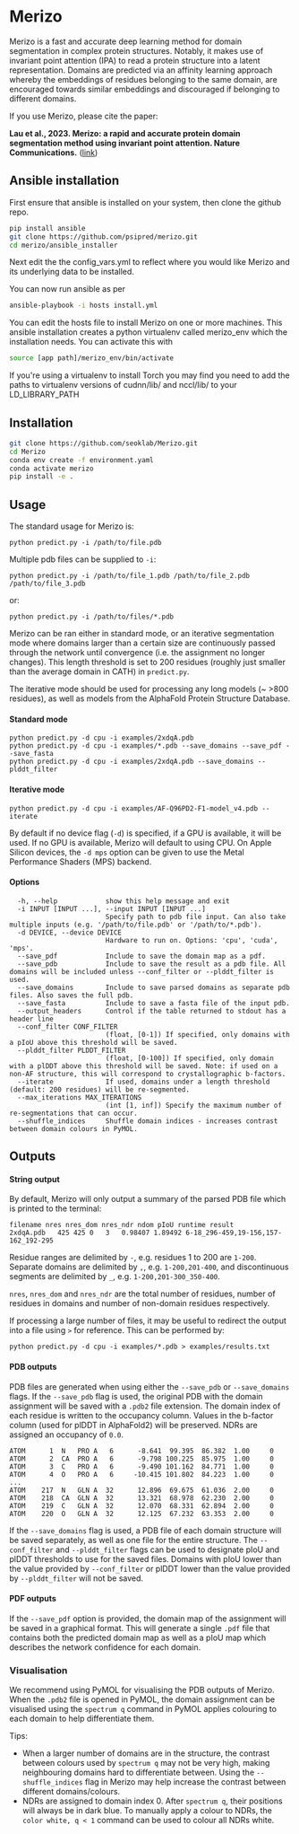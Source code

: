 # Merizo

Merizo is a fast and accurate deep learning method for domain segmentation in complex protein structures. Notably, it makes use of invariant point attention (IPA) to read a protein structure into a latent representation. Domains are predicted via an affinity learning approach whereby the embeddings of residues belonging to the same domain, are encouraged towards similar embeddings and discouraged if belonging to different domains. 

If you use Merizo, please cite the paper: 

   **Lau et al., 2023. Merizo: a rapid and accurate protein domain segmentation method using invariant point attention. Nature Communications.** ([link](https://www.nature.com/articles/s41467-023-43934-4))  

## Ansible installation

First ensure that ansible is installed on your system, then clone the github repo. 

``` bash
pip install ansible
git clone https://github.com/psipred/merizo.git
cd merizo/ansible_installer
```

Next edit the the config_vars.yml to reflect where you would like Merizo and 
its underlying data to be installed.

You can now run ansible as per

``` bash
ansible-playbook -i hosts install.yml
```

You can edit the hosts file to install Merizo on one or more machines. This ansible installation creates a python virtualenv called merizo_env which the installation needs. You can activate this with

``` bash 
source [app path]/merizo_env/bin/activate
```

If you're using a virtualenv to install Torch you may find you need to add the paths to virtualenv versions of cudnn/lib/ and nccl/lib/ to your LD_LIBRARY_PATH 

## Installation

``` bash 
git clone https://github.com/seoklab/Merizo.git
cd Merizo
conda env create -f environment.yaml
conda activate merizo
pip install -e .
```

## Usage
The standard usage for Merizo is:
``` 
python predict.py -i /path/to/file.pdb
```

Multiple pdb files can be supplied to `-i`:
``` 
python predict.py -i /path/to/file_1.pdb /path/to/file_2.pdb /path/to/file_3.pdb
```
or:
``` 
python predict.py -i /path/to/files/*.pdb
```

Merizo can be ran either in standard mode, or an iterative segmentation mode where domains larger than a certain size are continuously passed through the network until convergence (i.e. the assignment no longer changes). This length threshold is set to 200 residues (roughly just smaller than the average domain in CATH) in `predict.py`.

The iterative mode should be used for processing any long models (~ >800 residues), as well as models from the AlphaFold Protein Structure Database.

#### Standard mode
```
python predict.py -d cpu -i examples/2xdqA.pdb
python predict.py -d cpu -i examples/*.pdb --save_domains --save_pdf --save_fasta
python predict.py -d cpu -i examples/2xdqA.pdb --save_domains --plddt_filter
```

#### Iterative mode
```
python predict.py -d cpu -i examples/AF-Q96PD2-F1-model_v4.pdb --iterate
```

By default if no device flag (`-d`) is specified, if a GPU is available, it will be used. If no GPU is available, Merizo will default to using CPU. On Apple Silicon devices, the `-d mps` option can be given to use the Metal Performance Shaders (MPS) backend.

#### Options
```
  -h, --help            show this help message and exit
  -i INPUT [INPUT ...], --input INPUT [INPUT ...]
                        Specify path to pdb file input. Can also take multiple inputs (e.g. '/path/to/file.pdb' or '/path/to/*.pdb').
  -d DEVICE, --device DEVICE
                        Hardware to run on. Options: 'cpu', 'cuda', 'mps'.
  --save_pdf            Include to save the domain map as a pdf.
  --save_pdb            Include to save the result as a pdb file. All domains will be included unless --conf_filter or --plddt_filter is used.
  --save_domains        Include to save parsed domains as separate pdb files. Also saves the full pdb.
  --save_fasta          Include to save a fasta file of the input pdb.
  --output_headers      Control if the table returned to stdout has a header line
  --conf_filter CONF_FILTER
                        (float, [0-1]) If specified, only domains with a pIoU above this threshold will be saved.
  --plddt_filter PLDDT_FILTER
                        (float, [0-100]) If specified, only domain with a plDDT above this threshold will be saved. Note: if used on a non-AF structure, this will correspond to crystallographic b-factors.
  --iterate             If used, domains under a length threshold (default: 200 residues) will be re-segmented.
  --max_iterations MAX_ITERATIONS
                        (int [1, inf]) Specify the maximum number of re-segmentations that can occur.
  --shuffle_indices     Shuffle domain indices - increases contrast between domain colours in PyMOL.
```

## Outputs

#### String output

By default, Merizo will only output a summary of the parsed PDB file which is printed to the terminal:

```
filename nres nres_dom nres_ndr ndom pIoU runtime result
2xdqA.pdb	425	425	0	3	0.98407	1.89492	6-18_296-459,19-156,157-162_192-295
```
Residue ranges are delimited by `-`, e.g. residues 1 to 200 are `1-200`. Separate domains are delimited by `,`, e.g. `1-200,201-400`, and discontinuous segments are delimited by `_`, e.g. `1-200,201-300_350-400`.

`nres`, `nres_dom` and `nres_ndr` are the total number of residues, number of residues in domains and number of non-domain residues respectively. 

If processing a large number of files, it may be useful to redirect the output into a file using `>` for reference. This can be performed by:
```
python predict.py -d cpu -i examples/*.pdb > examples/results.txt
```

#### PDB outputs

PDB files are generated when using either the `--save_pdb` or `--save_domains` flags.
If the `--save_pdb` flag is used, the original PDB with the domain assignment will be saved with a `.pdb2` file extension. The domain index of each residue is written to the occupancy column. Values in the b-factor column (used for plDDT in AlphaFold2) will be preserved. NDRs are assigned an occupancy of `0.0`.

```
ATOM      1  N   PRO A   6      -8.641  99.395  86.382  1.00     0
ATOM      2  CA  PRO A   6      -9.798 100.225  85.975  1.00     0
ATOM      3  C   PRO A   6      -9.490 101.162  84.771  1.00     0
ATOM      4  O   PRO A   6     -10.415 101.802  84.223  1.00     0
...
ATOM    217  N   GLN A  32      12.896  69.675  61.036  2.00     0
ATOM    218  CA  GLN A  32      13.321  68.978  62.230  2.00     0
ATOM    219  C   GLN A  32      12.070  68.331  62.894  2.00     0
ATOM    220  O   GLN A  32      12.125  67.232  63.353  2.00     0
```

If the `--save_domains` flag is used, a PDB file of each domain structure will be saved separately, as well as one file for the entire structure. The `--conf_filter` and `--plddt_filter` flags can be used to designate pIoU and plDDT thresholds to use for the saved files. Domains with pIoU lower than the value provided by `--conf_filter` or plDDT lower than the value provided by `--plddt_filter` will not be saved.

#### PDF outputs

If the `--save_pdf` option is provided, the domain map of the assignment will be saved in a graphical format. This will generate a single `.pdf` file that contains both the predicted domain map as well as a pIoU map which describes the network confidence for each domain.

### Visualisation

We recommend using PyMOL for visualising the PDB outputs of Merizo. When the `.pdb2` file is opened in PyMOL, the domain assignment can be visualised using the `spectrum q` command in PyMOL applies colouring to each domain to help differentiate them. 

Tips:
- When a larger number of domains are in the structure, the contrast between colours used by `spectrum q` may not be very high, making neighbouring domains hard to differentiate between. Using the `--shuffle_indices` flag in Merizo may help increase the contrast between different domains/colours. 
- NDRs are assigned to domain index 0. After `spectrum q`, their positions will always be in dark blue. To manually apply a colour to NDRs, the `color white, q < 1` command can be used to colour all NDRs white. 
